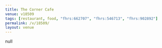 ```yaml
---
title: The Corner Cafe
venue: v18509
tags: [restaurant, food, "fhrs:662707", "fhrs:546713", "fhrs:902892"]
permalink: /v/18509/
layout: venue
---
```

null